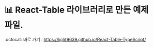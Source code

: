 # 📊 React-Table 라이브러리로 만든 예제 파일.
:octocat: 바로 가기 : https://light9639.github.io/React-Table-TypeScript/
